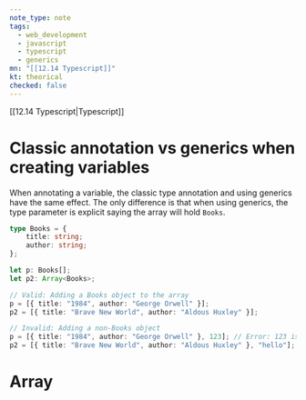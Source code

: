 ```yaml
---
note_type: note
tags:
  - web_development
  - javascript
  - typescript
  - generics
mn: "[[12.14 Typescript]]"
kt: theorical
checked: false
---
```

[[12.14 Typescript|Typescript]]

# Classic annotation vs generics when creating variables
When annotating a variable, the classic type annotation and using generics have the same effect. The only difference is that when using generics, the type parameter is explicit saying the array will hold `Books`.

```ts
type Books = {
    title: string;
    author: string;
};

let p: Books[];
let p2: Array<Books>;

// Valid: Adding a Books object to the array
p = [{ title: "1984", author: "George Orwell" }];
p2 = [{ title: "Brave New World", author: "Aldous Huxley" }];

// Invalid: Adding a non-Books object
p = [{ title: "1984", author: "George Orwell" }, 123]; // Error: 123 is not a Books object
p2 = [{ title: "Brave New World", author: "Aldous Huxley" }, "hello"]; // Error: "hello" is not a Books object
```

# Array<T>
